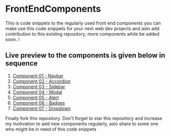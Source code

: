 # FrontEndComponents
<p>This is code snippets to the regularly used front end components you can make use this code snippets for your next web dev projects and aslo add contribution to this existing repository, more components while be added soon..!</p>
<h2>Live preview to the components is given below in sequence</h2>
<ol>
  <li><a href="https://component-navbar.netlify.app/" target="_blank">Component 01 - Navbar</a></li>
  <li><a href="https://component-accordion.netlify.app/" target="_blank">Component 02 - Accordion</a></li>
  <li><a href="https://component-sidebar.netlify.app/" target="_blank">Component 03 - Sidebar</a></li>
  <li><a href="https://component-modal.netlify.app/" target="_blank">Component 04 - Modal</a></li> 
  <li><a href="https://component-alert.netlify.app/" target="_blank">Component 05 - Alert</a></li>
  <li><a href="https://component-badges.netlify.app/" target="_blank">Component 06 - Badges</a></li>
  <li><a href="https://component-dropdown.netlify.app/" target="_blank">Component 07 - Dropdown</a></li>
</ol>
<p>Finally fork this repository. Don't forget to star this repository and increase my motivation to add new components regularly, aslo share to some one who might be in need of this code snippets</p>

